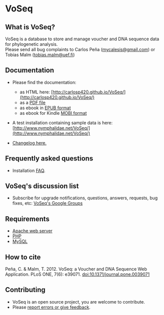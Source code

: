 VoSeq
=====


What is VoSeq?
-------------
VoSeq is a database to store and manage voucher and DNA sequence data for phylogenetic analysis.  
Please send all bug complaints to Carlos Peña (mycalesis@gmail.com) or Tobias Malm (tobias.malm@uef.fi) 

Documentation
-------------
* Please find the documentation:
    * as HTML here: [http://carlosp420.github.io/VoSeq/](http://carlosp420.github.io/VoSeq/)
    * as a [PDF file](https://github.com/carlosp420/VoSeq/blob/master/doc/VoSeq_documentation.pdf)
    * as ebook in [EPUB format](https://github.com/carlosp420/VoSeq/blob/master/doc/VoSeq_documentation.epub)
    * as ebook for Kindle [MOBI format](https://github.com/carlosp420/VoSeq/blob/master/doc/VoSeq_documentation.mobi)

* A test installation containing sample data is here: [http://www.nymphalidae.net/VoSeq/](http://www.nymphalidae.net/VoSeq/)
* [Changelog here.](https://github.com/carlosp420/VoSeq/blob/master/changelog.md)

Frequently asked questions
--------------------------
* Installation [FAQ](http://carlosp420.github.io/VoSeq/#installation-faq).

VoSeq's discussion list
-----------------------
* Subscribe for upgrade notifications, questions, answers, requests, bug fixes, etc: [VoSeq's Google Groups](https://groups.google.com/d/forum/voseq-discussion-list)

Requirements
------------
* [Apache web server](http://httpd.apache.org/)
* [PHP](http://php.net/)
* [MySQL](http://www.mysql.com/)

How to cite
-----------
Peña, C. & Malm, T. 2012. VoSeq: a Voucher and DNA Sequence Web Application. PLoS ONE, 7(6): e39071. [doi:10.1371/journal.pone.0039071](http://dx.doi.org/10.1371/journal.pone.0039071)

Contributing
------------
* VoSeq is an open source project, you are welcome to contribute.
* Please [report errors or give feedback](https://github.com/carlosp420/VoSeq/issues).
